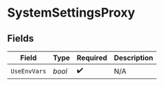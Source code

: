 # SystemSettingsProxy


## Fields

| Field              | Type               | Required           | Description        |
| ------------------ | ------------------ | ------------------ | ------------------ |
| `UseEnvVars`       | *bool*             | :heavy_check_mark: | N/A                |